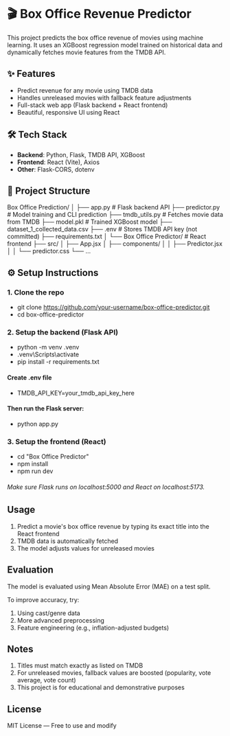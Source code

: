 # 🎬 Box Office Revenue Predictor

This project predicts the box office revenue of movies using machine learning. It uses an XGBoost regression model trained on historical data and dynamically fetches movie features from the TMDB API.

## ✨ Features

- Predict revenue for any movie using TMDB data
- Handles unreleased movies with fallback feature adjustments
- Full-stack web app (Flask backend + React frontend)
- Beautiful, responsive UI using React

## 🛠️ Tech Stack

- **Backend**: Python, Flask, TMDB API, XGBoost
- **Frontend**: React (Vite), Axios
- **Other**: Flask-CORS, dotenv

## 📁 Project Structure

Box Office Prediction/
│
├── app.py # Flask backend API
├── predictor.py # Model training and CLI prediction
├── tmdb_utils.py # Fetches movie data from TMDB
├── model.pkl # Trained XGBoost model
├── dataset_1_collected_data.csv
├── .env # Stores TMDB API key (not committed)
├── requirements.txt
│
└── Box Office Predictor/ # React frontend
├── src/
│ ├── App.jsx
│ ├── components/
│ │ ├── Predictor.jsx
│ │ └── predictor.css
└── ...


## ⚙️ Setup Instructions

### 1. Clone the repo

- git clone https://github.com/your-username/box-office-predictor.git
- cd box-office-predictor

### 2. Setup the backend (Flask API)

- python -m venv .venv
- .venv\\Scripts\\activate    
- pip install -r requirements.txt

#### Create .env file

- TMDB_API_KEY=your_tmdb_api_key_here

#### Then run the Flask server:

- python app.py

### 3. Setup the frontend (React)

- cd "Box Office Predictor"
- npm install
- npm run dev

###### Make sure Flask runs on localhost:5000 and React on localhost:5173.

##  Usage

1. Predict a movie's box office revenue by typing its exact title into the React frontend
2. TMDB data is automatically fetched
3. The model adjusts values for unreleased movies

## Evaluation
The model is evaluated using Mean Absolute Error (MAE) on a test split.

To improve accuracy, try:
1. Using cast/genre data
2. More advanced preprocessing
3. Feature engineering (e.g., inflation-adjusted budgets)

## Notes

1. Titles must match exactly as listed on TMDB
2. For unreleased movies, fallback values are boosted (popularity, vote average, vote count)
3. This project is for educational and demonstrative purposes

## License

MIT License — Free to use and modify